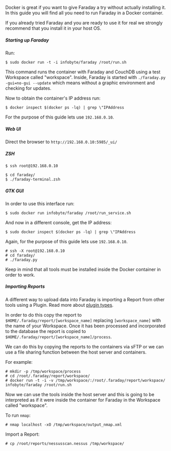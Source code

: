 Docker is great if you want to give Faraday a try without actually installing it. In this guide you will find all you need to run Faraday in a Docker container.

If you already tried Faraday and you are ready to use it for real we strongly recommend that you install it in your host OS.

##### Starting up Faraday

Run:

    $ sudo docker run -t -i infobyte/faraday /root/run.sh

This command runs the container with Faraday and CouchDB using a test Workspace called "workspace". Inside, Faraday is started with `./faraday.py -gui=no-gui --update` which means without a graphic environment and checking for  updates.

Now to obtain the container's IP address run:

    $ docker inspect $(docker ps -lq) | grep \"IPAddress

For the purpose of this guide lets use `192.168.0.10`.

##### Web UI

Direct the browser to `http://192.168.0.10:5985/_ui/`

##### ZSH

    $ ssh root@192.168.0.10

    $ cd faraday/
    $ ./faraday-terminal.zsh

##### GTK GUI

In order to use this interface run:

    $ sudo docker run infobyte/faraday /root/run_service.sh

And now in a different console, get the IP address:

    $ sudo docker inspect $(docker ps -lq) | grep \"IPAddress

Again, for the purpose of this guide lets use `192.168.0.10`.

    # ssh -X root@192.168.0.10
    # cd faraday/
    # ./faraday.py

Keep in mind that all tools must be installed inside the Docker container in order to work.

##### Importing Reports

A different way to upload data into Faraday is importing a Report from other tools using a Plugin. Read more about [plugin types](https://github.com/infobyte/faraday/wiki/Plugin-List#types).

In order to do this copy the report to `$HOME/.faraday/report/[workspace_name]` replacing `[workspace_name]` with the name of your Workspace. Once it has been processed and incorporated to the database the report is copied to `$HOME/.faraday/report/[workspace_name]/process`.

We can do this by copying the reports to the containers via sFTP or we can use a file sharing function between the host server and containers.

For example:

    # mkdir -p /tmp/workspace/process
    # cd /root/.faraday/report/workspace/
    # docker run -t -i -v /tmp/workspace/:/root/.faraday/report/workspace/ infobyte/faraday /root/run.sh

Now we can use the tools inside the host server and this is going to be interpreted as if it were inside the container for Faraday in the Workspace called "workspace".

To run `nmap`:

    # nmap localhost -xO /tmp/workspace/output_nmap.xml

Import a Report:

    # cp /root/reports/nessusscan.nessus /tmp/workspace/
